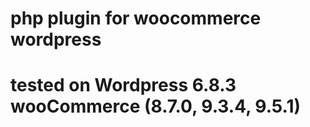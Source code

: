 # php plugin for woocommerce wordpress
# tested on Wordpress 6.8.3 wooCommerce (8.7.0, 9.3.4, 9.5.1)
